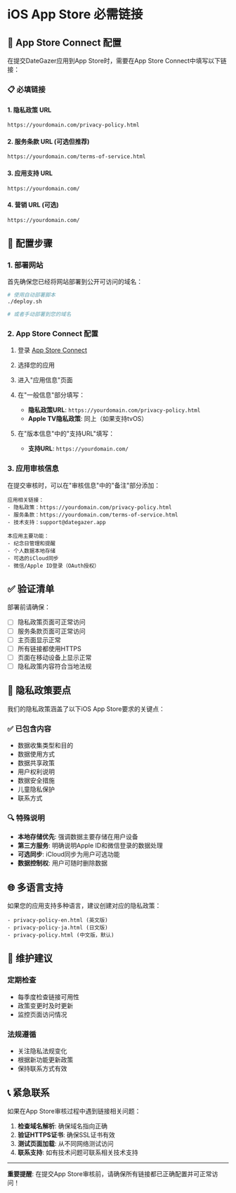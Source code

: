 # iOS App Store 必需链接

## 🏪 App Store Connect 配置

在提交DateGazer应用到App Store时，需要在App Store Connect中填写以下链接：

### 📋 必填链接

#### 1. 隐私政策 URL
```
https://yourdomain.com/privacy-policy.html
```

#### 2. 服务条款 URL (可选但推荐)
```
https://yourdomain.com/terms-of-service.html
```

#### 3. 应用支持 URL
```
https://yourdomain.com/
```

#### 4. 营销 URL (可选)
```
https://yourdomain.com/
```

## 🔧 配置步骤

### 1. 部署网站
首先确保您已经将网站部署到公开可访问的域名：

```bash
# 使用自动部署脚本
./deploy.sh

# 或者手动部署到您的域名
```

### 2. App Store Connect 配置
1. 登录 [App Store Connect](https://appstoreconnect.apple.com)
2. 选择您的应用
3. 进入"应用信息"页面
4. 在"一般信息"部分填写：
   - **隐私政策URL**: `https://yourdomain.com/privacy-policy.html`
   - **Apple TV隐私政策**: 同上（如果支持tvOS）

5. 在"版本信息"中的"支持URL"填写：
   - **支持URL**: `https://yourdomain.com/`

### 3. 应用审核信息
在提交审核时，可以在"审核信息"中的"备注"部分添加：

```
应用相关链接：
- 隐私政策：https://yourdomain.com/privacy-policy.html  
- 服务条款：https://yourdomain.com/terms-of-service.html
- 技术支持：support@dategazer.app

本应用主要功能：
- 纪念日管理和提醒
- 个人数据本地存储
- 可选的iCloud同步
- 微信/Apple ID登录（OAuth授权）
```

## ✅ 验证清单

部署前请确保：

- [ ] 隐私政策页面可正常访问
- [ ] 服务条款页面可正常访问  
- [ ] 主页面显示正常
- [ ] 所有链接都使用HTTPS
- [ ] 页面在移动设备上显示正常
- [ ] 隐私政策内容符合当地法规

## 📱 隐私政策要点

我们的隐私政策涵盖了以下iOS App Store要求的关键点：

### ✅ 已包含内容
- 数据收集类型和目的
- 数据使用方式
- 数据共享政策
- 用户权利说明
- 数据安全措施
- 儿童隐私保护
- 联系方式

### 🔍 特殊说明
- **本地存储优先**: 强调数据主要存储在用户设备
- **第三方服务**: 明确说明Apple ID和微信登录的数据处理
- **可选同步**: iCloud同步为用户可选功能
- **数据控制权**: 用户可随时删除数据

## 🌐 多语言支持

如果您的应用支持多种语言，建议创建对应的隐私政策：

```
- privacy-policy-en.html (英文版)
- privacy-policy-ja.html (日文版)  
- privacy-policy.html (中文版，默认)
```

## 🔧 维护建议

### 定期检查
- 每季度检查链接可用性
- 政策变更时及时更新
- 监控页面访问情况

### 法规遵循
- 关注隐私法规变化
- 根据新功能更新政策
- 保持联系方式有效

## 📞 紧急联系

如果在App Store审核过程中遇到链接相关问题：

1. **检查域名解析**: 确保域名指向正确
2. **验证HTTPS证书**: 确保SSL证书有效
3. **测试页面加载**: 从不同网络测试访问
4. **联系支持**: 如有技术问题可联系相关技术支持

---

**重要提醒**: 在提交App Store审核前，请确保所有链接都已正确配置并可正常访问！